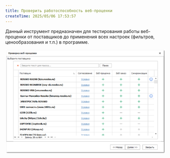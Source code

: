 ```yaml
---
title: Проверить работоспособность веб-проценки
createTime: 2025/05/06 17:53:57
---
```

Данный инструмент предназначен для тестирования работы веб-проценки от поставщиков до применения всех настроек (фильтров, ценообразования и т.п.) в программе.

![](../../../assets/specification/image445.png)



